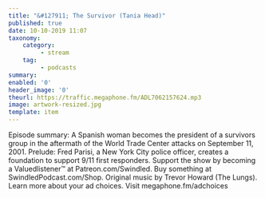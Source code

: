 ```yaml
---
title: "&#127911; The Survivor (Tania Head)"
published: true
date: 10-10-2019 11:07
taxonomy:
    category:
         - stream
    tag:
         - podcasts
summary:
enabled: '0'
header_image: '0'
theurl: https://traffic.megaphone.fm/ADL7062157624.mp3
image: artwork-resized.jpg
template: item
---
```

 
Episode summary: A Spanish woman becomes the president of a survivors group in the aftermath of the World Trade Center attacks on September 11, 2001. Prelude: Fred Parisi, a New York City police officer, creates a foundation to support 9/11 first responders. Support the show by becoming a Valuedlistener™ at Patreon.com/Swindled. Buy something at SwindledPodcast.com/Shop. Original music by Trevor Howard (The Lungs). Learn more about your ad choices. Visit megaphone.fm/adchoices
